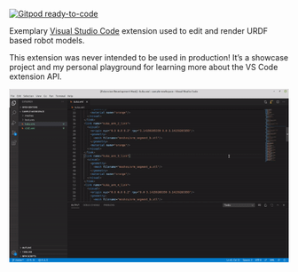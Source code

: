 [![Gitpod ready-to-code](https://img.shields.io/badge/Gitpod-ready--to--code-blue?logo=gitpod)](https://gitpod.io/#https://github.com/javahacks/vscode-urdf-viewer)

Exemplary [Visual Studio Code](https://code.visualstudio.com/) extension used to edit and render URDF based robot models.

This extension was never intended to be used in production! It’s a showcase project and my personal playground for learning more about the VS Code extension API.

![URDF Designer](images/vscode-preview.gif)

